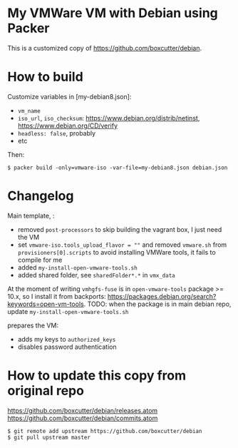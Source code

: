 
# My VMWare VM with Debian using Packer

This is a customized copy of <https://github.com/boxcutter/debian>.

# How to build

Customize variables in [my-debian8.json]:

- `vm_name`
- `iso_url`, `iso_checksum`: <https://www.debian.org/distrib/netinst>, <https://www.debian.org/CD/verify>
- `headless: false`, probably
- etc

Then:

``` Shell
$ packer build -only=vmware-iso -var-file=my-debian8.json debian.json
```


# Changelog

Main template, [](debian.json):

- removed `post-processors` to skip building the vagrant box, I just need the VM
- set `vmware-iso.tools_upload_flavor = ""` and removed `vmware.sh` from `provisioners[0].scripts` to avoid installing VMWare tools, it fails to compile for me
- added `my-install-open-vmware-tools.sh`
- added shared folder, see `sharedFolder*.*` in `vmx_data`

At the moment of writing `vmhgfs-fuse` is in `open-vmware-tools` package >= 10.x, so I install it from backports: <https://packages.debian.org/search?keywords=open-vm-tools>.
TODO: when the package is in main debian repo, update `my-install-open-vmware-tools.sh` 

[](custom-script.sh) prepares the VM:

- adds my keys to `authorized_keys`
- disables password authentication



# How to update this copy from original repo

<https://github.com/boxcutter/debian/releases.atom>
<https://github.com/boxcutter/debian/commits.atom>

``` Shell
$ git remote add upstream https://github.com/boxcutter/debian
$ git pull upstream master
```


